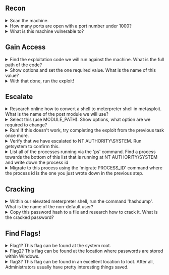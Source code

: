 ## Recon

<details>
<summary> Scan the machine. </summary>

Any folded content here. It requires an empty line just above it.

</details>

<details>
<summary> How many ports are open with a port number under 1000? </summary>

Any folded content here. It requires an empty line just above it.

</details>

<details>
<summary> What is this machine vulnerable to? </summary>

Any folded content here. It requires an empty line just above it.

</details>

## Gain Access

<details>
<summary> Find the exploitation code we will run against the machine. What is the full path of the code? </summary>

Any folded content here. It requires an empty line just above it.

</details>

<details>
<summary> Show options and set the one required value. What is the name of this value? </summary>

Any folded content here. It requires an empty line just above it.

</details>

<details>
<summary> With that done, run the exploit! </summary>

Any folded content here. It requires an empty line just above it.

</details>

## Escalate

<details>
<summary> Research online how to convert a shell to meterpreter shell in metasploit. What is the name of the post module we will use? </summary>

Any folded content here. It requires an empty line just above it.

</details>

<details>
<summary> Select this (use MODULE_PATH). Show options, what option are we required to change? </summary>

Any folded content here. It requires an empty line just above it.

</details>

<details>
<summary> Run! If this doesn't work, try completing the exploit from the previous task once more. </summary>

Any folded content here. It requires an empty line just above it.

</details>

<details>
<summary> Verify that we have escalated to NT AUTHORITY\SYSTEM. Run getsystem to confirm this. </summary>

Any folded content here. It requires an empty line just above it.

</details>

<details>
<summary> List all of the processes running via the 'ps' command. Find a process towards the bottom of this list that is running at NT AUTHORITY\SYSTEM and write down the process id </summary>

Any folded content here. It requires an empty line just above it. 

</details>

<details>
<summary> Migrate to this process using the 'migrate PROCESS_ID' command where the process id is the one you just wrote down in the previous step. </summary>

Any folded content here. It requires an empty line just above it.

</details>

## Cracking

<details>
<summary> Within our elevated meterpreter shell, run the command 'hashdump'. What is the name of the non-default user? </summary>

Any folded content here. It requires an empty line just above it.

</details>

<details>
<summary> Copy this password hash to a file and research how to crack it. What is the cracked password? </summary>

Any folded content here. It requires an empty line just above it.

</details>

## Find Flags!

<details>
<summary> Flag1? This flag can be found at the system root. </summary>

Any folded content here. It requires an empty line just above it.

</details>

<details>
<summary> Flag2? This flag can be found at the location where passwords are stored within Windows. </summary>

Any folded content here. It requires an empty line just above it.

</details>

<details>
<summary> flag3? This flag can be found in an excellent location to loot. After all, Administrators usually have pretty interesting things saved. </summary>

Any folded content here. It requires an empty line just above it.

</details>

